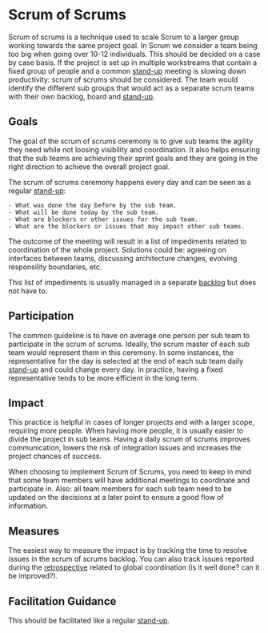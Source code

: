 # Scrum of Scrums

Scrum of scrums is a technique used to scale Scrum to a larger group working towards the same project goal. In Scrum we consider a team being too big when going over 10-12 individuals. This should be decided on a case by case basis. If the project is set up in multiple workstreams that contain a fixed group of people and a common [stand-up](../stand-ups/readme.md) meeting is slowing down productivity: scrum of scrums should be considered. The team would identify the different sub groups that would act as a separate scrum teams with their own backlog, board and [stand-up](/scrum-of-scrums/readme.md).

## Goals

The goal of the scrum of scrums ceremony is to give sub teams the agility they need while not loosing visibility and coordination. It also helps ensuring that the sub teams are achieving their sprint goals and they are going in the right direction to achieve the overall project goal.

The scrum of scrums ceremony happens every day and can be seen as a regular [stand-up](../stand-ups/readme.md):

    - What was done the day before by the sub team.
    - What will be done today by the sub team.
    - What are blockers or other issues for the sub team.
    - What are the blockers or issues that may impact other sub teams.

The outcome of the meeting will result in a list of impediments related to coordination of the whole project. Solutions could be: agreeing on interfaces between teams, discussing architecture changes, evolving responsility boundaries, etc.

This list of impediments is usually managed in a separate [backlog](../backlog-management/readme.md) but does not have to.

## Participation

The common guideline is to have on average one person per sub team to participate in the scrum of scrums. Ideally, the scrum master of each sub team would represent them in this ceremony. In some instances, the representative for the day is selected at the end of each sub team daily [stand-up](../stand-ups/readme.md) and could change every day. In practice, having a fixed representative tends to be more efficient in the long term.

## Impact

This practice is helpful in cases of longer projects and with a larger scope, requiring more people. When having more people, it is usually easier to divide the project in sub teams. Having a daily scrum of scrums improves communication, lowers the risk of integration issues and increases the project chances of success.

When choosing to implement Scrum of Scrums, you need to keep in mind that some team members will have additional meetings to coordinate and participate in. Also: all team members for each sub team need to be updated on the decisions at a later point to ensure a good flow of information.

## Measures

The easiest way to measure the impact is by tracking the time to resolve issues in the scrum of scrums backlog. You can also track issues reported during the [retrospective](../retrospectives/readme.md) related to global coordination (is it well done? can it be improved?).

## Facilitation Guidance

This should be facilitated like a regular [stand-up](../stand-ups/readme.md).
